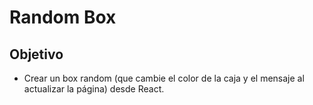 # Random Box

## Objetivo

+ Crear un box random (que cambie el color de la caja y el mensaje al actualizar la página) desde React.
